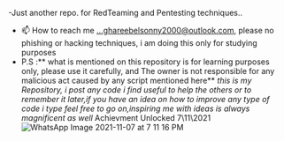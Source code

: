 -Just another repo. for RedTeaming and Pentesting techniques.. 
- 📫 How to reach me ...ghareebelsonny2000@outlook.com, please no phishing or hacking techniques, i am doing this only for studying purposes 
- P.S :** what is mentioned on this repository is for learning purposes only, please use it carefully, and The owner is not responsible for any malicious act caused by any script mentioned here**
_this is my Repository, i post any code i find useful to help the others or to remember it later,if you have 
an idea on how to improve any type of code i type feel free to go on,inspiring me with ideas is always magnificent as well_
Achievment Unlocked 7\11\2021
![WhatsApp Image 2021-11-07 at 7 11 16 PM](https://user-images.githubusercontent.com/51079512/140729032-244851c5-1712-400c-ba8b-caffc7ea36ae.jpeg)
